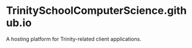 # TrinitySchoolComputerScience.github.io
A hosting platform for Trinity-related client applications.

